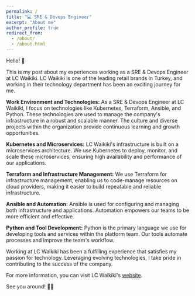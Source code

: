 ```yaml
---
permalink: /
title: "💻 SRE & Devops Engineer"
excerpt: "About me"
author_profile: true
redirect_from: 
  - /about/
  - /about.html
---
```


Hello! 👋

This is my post about my experiences working as a SRE & Devops Engineer at LC Waikiki. LC Waikiki is one of the leading retail brands in Turkey, and working in their technology department has been an exciting journey for me.

**Work Environment and Technologies:**
As a SRE & Devops Engineer at LC Waikiki, I focus on technologies like Kubernetes, Terraform, Ansible, and Python. These technologies are used to manage the company's infrastructure in a robust and scalable manner. The culture and diverse projects within the organization provide continuous learning and growth opportunities.

**Kubernetes and Microservices:**
LC Waikiki's infrastructure is built on a microservices architecture. We use Kubernetes to deploy, monitor, and scale these microservices, ensuring high availability and performance of our applications.

**Terraform and Infrastructure Management:**
We use Terraform for infrastructure management, enabling us to code-manage resources on cloud providers, making it easier to build repeatable and reliable infrastructure.

**Ansible and Automation:**
Ansible is used for configuring and managing both infrastructure and applications. Automation empowers our teams to be more efficient and effective.

**Python and Tool Development:**
Python is the primary language we use for developing tools and services within the platform team. Our tools automate processes and improve the team's workflow.

Working at LC Waikiki has been a fulfilling experience that satisfies my passion for technology. Leveraging evolving technologies, I take pride in contributing to the success of the company.

For more information, you can visit LC Waikiki's [website](https://www.lcwaikiki.com/tr-TR/TR).

See you around! 👋👋

